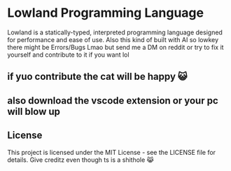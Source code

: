 # Lowland Programming Language

Lowland is a statically-typed, interpreted programming language designed for performance and ease of use. Also this kind of built with AI so lowkey there might be Errors/Bugs Lmao but send me a DM on reddit or try to fix it yourself and contribute to it if you want lol

## if yuo contribute the cat will be happy 😺
## also download the vscode extension or your pc will blow up

## License

This project is licensed under the MIT License - see the LICENSE file for details. Give creditz even though ts is a shithole 😹